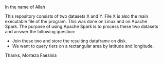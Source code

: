 In the name of Allah

This repository consists of two datasets X and Y. File X is also the main executable file of the program. 
This was done on Linux and on Apache Spark.
The purpose of using Apache Spark is to process these two datasets and answer the following question:

-	Join these two and store the resulting dataframe on disk.
-	We want to query tiers on a rectangular area by latitude and longitude.

Thanks,
Morteza Faezinia
